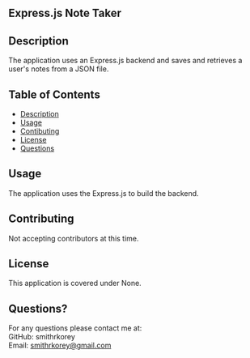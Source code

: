 ## Express.js Note Taker

## Description
The application uses an Express.js backend and saves and retrieves a user's notes from a JSON file.

## Table of Contents
* [Description](#description)
* [Usage](#description)
* [Contibuting](#contributing)
* [License](#license)
* [Questions](#questions)


## Usage
The application uses the Express.js to build the backend. 

## Contributing
Not accepting contributors at this time.

## License
This application is covered under None.

## Questions?
For any questions please contact me at:<br/>
GitHub: smithrkorey<br/>
Email: smithrkorey@gmail.com

